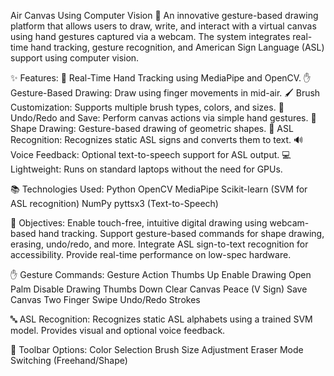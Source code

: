 
Air Canvas Using Computer Vision 🎨
An innovative gesture-based drawing platform that allows users to draw, write, and interact with a virtual canvas using hand gestures captured via a webcam. The system integrates real-time hand tracking, gesture recognition, and American Sign Language (ASL) support using computer vision.

✨ Features:
🎥 Real-Time Hand Tracking using MediaPipe and OpenCV.
✋ Gesture-Based Drawing: Draw using finger movements in mid-air.
🖌️ Brush Customization: Supports multiple brush types, colors, and sizes.
🔄 Undo/Redo and Save: Perform canvas actions via simple hand gestures.
📐 Shape Drawing: Gesture-based drawing of geometric shapes.
🔡 ASL Recognition: Recognizes static ASL signs and converts them to text.
🔊 Voice Feedback: Optional text-to-speech support for ASL output.
💻 Lightweight: Runs on standard laptops without the need for GPUs.

📚 Technologies Used:
Python
OpenCV
MediaPipe
Scikit-learn (SVM for ASL recognition)
NumPy
pyttsx3 (Text-to-Speech)

🎯 Objectives:
Enable touch-free, intuitive digital drawing using webcam-based hand tracking.
Support gesture-based commands for shape drawing, erasing, undo/redo, and more.
Integrate ASL sign-to-text recognition for accessibility.
Provide real-time performance on low-spec hardware.

✋ Gesture Commands:
Gesture	Action
Thumbs Up	Enable Drawing
Open Palm	Disable Drawing
Thumbs Down	Clear Canvas
Peace (V Sign)	Save Canvas
Two Finger Swipe	Undo/Redo Strokes

🔤 ASL Recognition:
Recognizes static ASL alphabets using a trained SVM model.
Provides visual and optional voice feedback.

🎨 Toolbar Options:
Color Selection
Brush Size Adjustment
Eraser
Mode Switching (Freehand/Shape)
